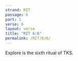 ```yaml
---
strand: RIT
passage: 6
part: 1
verse: 6
layout: verse
title: "RIT 6:6"
permalink: /RIT/6/6/
---
```

Explore is the sixth ritual of TKS.
